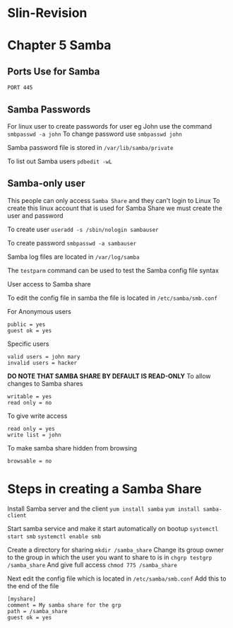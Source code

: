 
# Slin-Revision
# Chapter 5 Samba

## Ports Use for Samba
``PORT 445``

## Samba Passwords
For linux user to create passwords for user eg John use the command
``smbpasswd -a john``
To change password use
``smbpasswd john``

Samba password file is stored in
``/var/lib/samba/private``

To list out Samba users
``pdbedit -wL``

## Samba-only user
This people can only access `Samba Share` and they can't login to Linux
To create this linux account that is used for Samba Share we must create the user and password

To create user
``useradd -s /sbin/nologin sambauser``

To create password
``smbpasswd -a sambauser``

Samba log files are located in 
``/var/log/samba``

The ``testparm`` command can be used to test the Samba config file syntax

User access to Samba share

To edit the config file in samba the file is located in 
``/etc/samba/smb.conf``

For Anonymous users

```
public = yes
guest ok = yes
```

Specific users

```
valid users = john mary
invalid users = hacker
```

**DO NOTE THAT SAMBA SHARE BY DEFAULT IS READ-ONLY**
To allow changes to Samba shares
```
writable = yes
read only = no
```
To give write access
```
read only = yes
write list = john
```
To make samba share hidden from browsing
```
browsable = no
```

# Steps in creating a Samba Share
Install Samba server and the client
``yum install samba``
``yum install samba-client``

Start samba service and make it start automatically on bootup
``systemctl start smb``
``systemctl enable smb``

Create a directory for sharing
``mkdir /samba_share``
Change its group owner to the group in which the user you want to share to is in
``chgrp testgrp /samba_share``
And give full access
``chmod 775 /samba_share``

Next edit the config file which is located in `/etc/samba/smb.conf`
Add this to the end of the file
```
[myshare]
comment = My samba share for the grp
path = /samba_share
guest ok = yes
```

